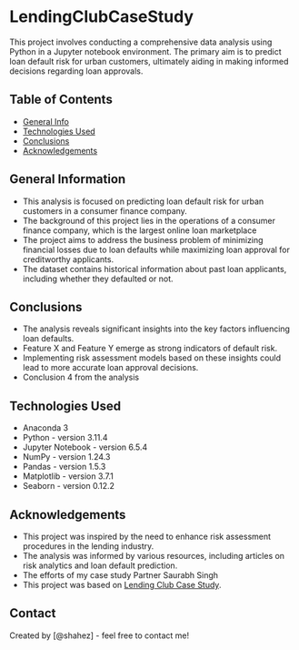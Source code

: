 # LendingClubCaseStudy
This project involves conducting a comprehensive data analysis using Python in a Jupyter notebook environment. The primary aim is to predict loan default risk for urban customers, ultimately aiding in making informed decisions regarding loan approvals.

## Table of Contents
* [General Info](#general-information)
* [Technologies Used](#technologies-used)
* [Conclusions](#conclusions)
* [Acknowledgements](#acknowledgements)


## General Information
- This analysis is focused on predicting loan default risk for urban customers in a consumer finance company.
- The background of this project lies in the operations of a consumer finance company, which is the largest online loan marketplace
- The project aims to address the business problem of minimizing financial losses due to loan defaults while maximizing loan approval for creditworthy applicants.
- The dataset contains historical information about past loan applicants, including whether they defaulted or not.

## Conclusions
- The analysis reveals significant insights into the key factors influencing loan defaults.
- Feature X and Feature Y emerge as strong indicators of default risk.
- Implementing risk assessment models based on these insights could lead to more accurate loan approval decisions.
- Conclusion 4 from the analysis



## Technologies Used
- Anaconda 3
- Python - version 3.11.4
- Jupyter Notebook - version 6.5.4
- NumPy - version 1.24.3
- Pandas - version 1.5.3
- Matplotlib - version 3.7.1
- Seaborn - version 0.12.2

## Acknowledgements
- This project was inspired by the need to enhance risk assessment procedures in the lending industry.
- The analysis was informed by various resources, including articles on risk analytics and loan default prediction.
- The efforts of my case study Partner Saurabh Singh
- This project was based on [Lending Club Case Study](https://learn.upgrad.com/course/4701).


## Contact
Created by [@shahez] - feel free to contact me!

